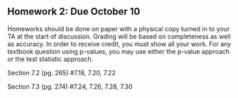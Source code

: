 ## Homework 2: Due October 10

Homeworks should be done on paper with a physical copy turned in to your TA at the start of discussion. Grading will be based on completeness as well as accuracy. In order to receive credit, you must show all your work. For any textbook question using p-values, you may use either the p-value approach or the test statistic approach. 

Section 7.2 (pg. 265) #7.18, 7.20, 7.22

Section 7.3 (pg. 274) #7.24, 7.26, 7.28, 7.30
